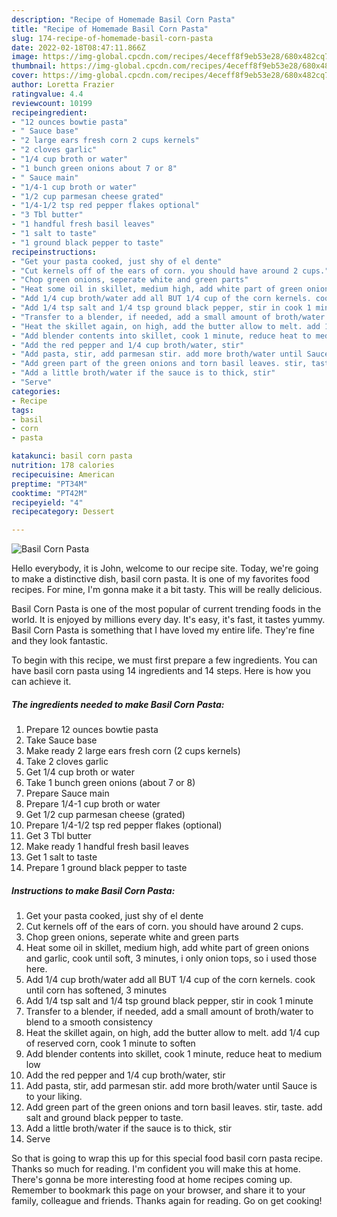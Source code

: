 ```yaml
---
description: "Recipe of Homemade Basil Corn Pasta"
title: "Recipe of Homemade Basil Corn Pasta"
slug: 174-recipe-of-homemade-basil-corn-pasta
date: 2022-02-18T08:47:11.866Z
image: https://img-global.cpcdn.com/recipes/4eceff8f9eb53e28/680x482cq70/basil-corn-pasta-recipe-main-photo.jpg
thumbnail: https://img-global.cpcdn.com/recipes/4eceff8f9eb53e28/680x482cq70/basil-corn-pasta-recipe-main-photo.jpg
cover: https://img-global.cpcdn.com/recipes/4eceff8f9eb53e28/680x482cq70/basil-corn-pasta-recipe-main-photo.jpg
author: Loretta Frazier
ratingvalue: 4.4
reviewcount: 10199
recipeingredient:
- "12 ounces bowtie pasta"
- " Sauce base"
- "2 large ears fresh corn 2 cups kernels"
- "2 cloves garlic"
- "1/4 cup broth or water"
- "1 bunch green onions about 7 or 8"
- " Sauce main"
- "1/4-1 cup broth or water"
- "1/2 cup parmesan cheese grated"
- "1/4-1/2 tsp red pepper flakes optional"
- "3 Tbl butter"
- "1 handful fresh basil leaves"
- "1 salt to taste"
- "1 ground black pepper to taste"
recipeinstructions:
- "Get your pasta cooked, just shy of el dente"
- "Cut kernels off of the ears of corn. you should have around 2 cups."
- "Chop green onions, seperate white and green parts"
- "Heat some oil in skillet, medium high, add white part of green onions and garlic, cook until soft, 3 minutes, i only onion tops, so i used those here."
- "Add 1/4 cup broth/water add all BUT 1/4 cup of the corn kernels. cook until corn has softened, 3 minutes"
- "Add 1/4 tsp salt and 1/4 tsp ground black pepper, stir in cook 1 minute"
- "Transfer to a blender, if needed, add a small amount of broth/water to blend to a smooth consistency"
- "Heat the skillet again, on high, add the butter allow to melt. add 1/4 cup of reserved corn, cook 1 minute to soften"
- "Add blender contents into skillet, cook 1 minute, reduce heat to medium low"
- "Add the red pepper and 1/4 cup broth/water, stir"
- "Add pasta, stir, add parmesan stir. add more broth/water until Sauce is to your liking."
- "Add green part of the green onions and torn basil leaves. stir, taste. add salt and ground black pepper to taste."
- "Add a little broth/water if the sauce is to thick, stir"
- "Serve"
categories:
- Recipe
tags:
- basil
- corn
- pasta

katakunci: basil corn pasta 
nutrition: 178 calories
recipecuisine: American
preptime: "PT34M"
cooktime: "PT42M"
recipeyield: "4"
recipecategory: Dessert

---
```



![Basil Corn Pasta](https://img-global.cpcdn.com/recipes/4eceff8f9eb53e28/680x482cq70/basil-corn-pasta-recipe-main-photo.jpg)

Hello everybody, it is John, welcome to our recipe site. Today, we're going to make a distinctive dish, basil corn pasta. It is one of my favorites food recipes. For mine, I'm gonna make it a bit tasty. This will be really delicious.



Basil Corn Pasta is one of the most popular of current trending foods in the world. It is enjoyed by millions every day. It's easy, it's fast, it tastes yummy. Basil Corn Pasta is something that I have loved my entire life. They're fine and they look fantastic.


To begin with this recipe, we must first prepare a few ingredients. You can have basil corn pasta using 14 ingredients and 14 steps. Here is how you can achieve it.

<!--inarticleads1-->

##### The ingredients needed to make Basil Corn Pasta:

1. Prepare 12 ounces bowtie pasta
1. Take  Sauce base
1. Make ready 2 large ears fresh corn (2 cups kernels)
1. Take 2 cloves garlic
1. Get 1/4 cup broth or water
1. Take 1 bunch green onions (about 7 or 8)
1. Prepare  Sauce main
1. Prepare 1/4-1 cup broth or water
1. Get 1/2 cup parmesan cheese (grated)
1. Prepare 1/4-1/2 tsp red pepper flakes (optional)
1. Get 3 Tbl butter
1. Make ready 1 handful fresh basil leaves
1. Get 1 salt to taste
1. Prepare 1 ground black pepper to taste




<!--inarticleads2-->

##### Instructions to make Basil Corn Pasta:

1. Get your pasta cooked, just shy of el dente
1. Cut kernels off of the ears of corn. you should have around 2 cups.
1. Chop green onions, seperate white and green parts
1. Heat some oil in skillet, medium high, add white part of green onions and garlic, cook until soft, 3 minutes, i only onion tops, so i used those here.
1. Add 1/4 cup broth/water add all BUT 1/4 cup of the corn kernels. cook until corn has softened, 3 minutes
1. Add 1/4 tsp salt and 1/4 tsp ground black pepper, stir in cook 1 minute
1. Transfer to a blender, if needed, add a small amount of broth/water to blend to a smooth consistency
1. Heat the skillet again, on high, add the butter allow to melt. add 1/4 cup of reserved corn, cook 1 minute to soften
1. Add blender contents into skillet, cook 1 minute, reduce heat to medium low
1. Add the red pepper and 1/4 cup broth/water, stir
1. Add pasta, stir, add parmesan stir. add more broth/water until Sauce is to your liking.
1. Add green part of the green onions and torn basil leaves. stir, taste. add salt and ground black pepper to taste.
1. Add a little broth/water if the sauce is to thick, stir
1. Serve




So that is going to wrap this up for this special food basil corn pasta recipe. Thanks so much for reading. I'm confident you will make this at home. There's gonna be more interesting food at home recipes coming up. Remember to bookmark this page on your browser, and share it to your family, colleague and friends. Thanks again for reading. Go on get cooking!
